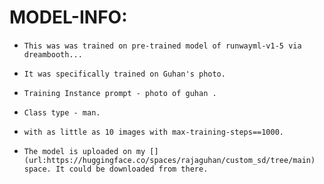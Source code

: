 # MODEL-INFO:

-     This was was trained on pre-trained model of runwayml-v1-5 via dreambooth...

-     It was specifically trained on Guhan's photo.

-     Training Instance prompt - photo of guhan .

-     Class type - man.

-     with as little as 10 images with max-training-steps==1000.

-     The model is uploaded on my [](url:https://huggingface.co/spaces/rajaguhan/custom_sd/tree/main) space. It could be downloaded from there. 
